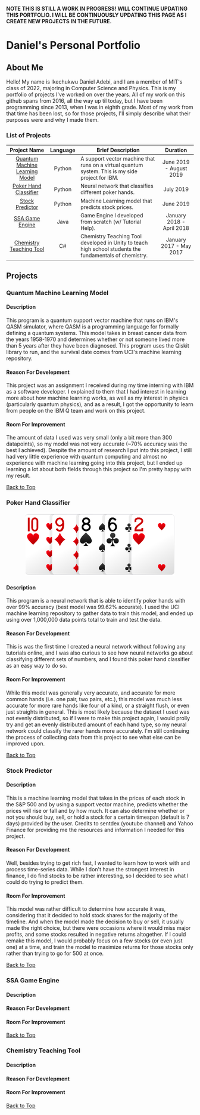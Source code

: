 __NOTE THIS IS STILL A WORK IN PROGRESS! WILL CONTINUE UPDATING THIS PORTFOLIO. I WILL BE CONTINUOUSLY UPDATING THIS PAGE AS I CREATE NEW PROJECTS IN THE FUTURE.__

# Daniel's Personal Portfolio
## About Me
Hello! My name is Ikechukwu Daniel Adebi, and I am a member of MIT's class of 2022, majoring in Computer Science and Physics. This is my portfolio of projects I've worked on over the years. All of my work on this github spans from 2016, all the way up til today, but I have been programming since 2013, when I was in eighth grade. Most of my work from that time has been lost, so for those projects, I'll simply describe what their purposes were and why I made them. 

### List of Projects 

|Project Name | Language | Brief Description | Duration |
|:-----------:|:----------:|------------|:-----------:|
|[Quantum Machine Learning Model](#Quantum-Machine-Learning-Model)| Python | A support vector machine that runs on a virtual quantum system. This is my side project for IBM. | June 2019 - August 2019 |
|[Poker Hand Classifier](#Poker-Hand-Classifier) | Python | Neural network that classifies different poker hands.| July 2019 |
|[Stock Predictor](#Stock-Predictor) | Python | Machine Learning model that predicts stock prices.| June 2019 | 
|[SSA Game Engine](#SSA-Game-Engine) | Java | Game Engine I developed from scratch (w/ Tutorial Help). | January 2018 - April 2018 |
|[Chemistry Teaching Tool](#Chemistry-Teaching-Tool) | C# | Chemistry Teaching Tool developed in Unity to teach high school students the fundamentals of chemistry. | January 2017 - May 2017 |

## Projects 
### Quantum Machine Learning Model 
#### Description
This program is a quantum support vector machine that runs on IBM's QASM simulator, where QASM is a programming language for formally defining a quantum systems. This model takes in breast cancer data from the years 1958-1970 and determines whether or not someone lived more than 5 years after they have been diagnosed. This program uses the Qiskit library to run, and the survival date comes from UCI's machine learning repository.
#### Reason For Develepment
This project was an assignment I received during my time interning with IBM as a software developer. I explained to them that I had interest in learning more about how machine learning works, as well as my interest in physics (particularly quantum physics), and as a result, I got the opportunity to learn from people on the IBM Q team and work on this project.
#### Room For Improvement
The amount of data I used was very small (only a bit more than 300 datapoints), so my model was not very accurate (~70% accuracy was the best I achieved). Despite the amount of research I put into this project, I still had very little experience with quantum computing and almost no experience with machine learning going into this project, but I ended up learning a lot about both fields through this project so I'm pretty happy with my result.

[Back to Top](#List-of-Projects)

### Poker Hand Classifier 
<p align="center"><img src="10h-9d-8s-6c-2h.png" alt="Your image title" width="400" /> </p>

#### Description 
This program is a neural network that is able to identify poker hands with over 99% accuracy (best model was 99.62% accurate). I used the UCI machine learning repository to gather data to train this model, and ended up using over 1,000,000 data points total to train and test the data. 
#### Reason For Development 
This is was the first time I created a neural network without following any tutorials online, and I was also curious to see how neural networks go about classifying different sets of numbers, and I found this poker hand classifier as an easy way to do so. 
#### Room For Improvement
While this model was generally very accurate, and accurate for more common hands (i.e. one pair, two pairs, etc.), this model was much less accurate for more rare hands like four of a kind, or a straight flush, or even just straights in general. This is most likely because the dataset I used was not evenly distributed, so if I were to make this project again, I would prolly try and get an evenly distributed amount of each hand type, so my neural network could classify the rarer hands more accurately. I'm still continuing the process of collecting data from this project to see what else can be improved upon.

[Back to Top](#List-of-Projects)

### Stock Predictor 
#### Description
This is a machine learning model that takes in the prices of each stock in the S&P 500 and by using a support vector machine, predicts whether the prices will rise or fall and by how much. It can also determine whether or not you should buy, sell, or hold a stock for a certain timespan (default is 7 days) provided by the user. Credits to sentdex (youtube channel) and Yahoo Finance for providing me the resources and information I needed for this project.
#### Reason For Development 
Well, besides trying to get rich fast, I wanted to learn how to work with and process time-series data. While I don't have the strongest interest in finance, I do find stocks to be rather interesting, so I decided to see what I could do trying to predict them. 
#### Room For Improvement
This model was rather difficult to determine how accurate it was, considering that it decided to hold stock shares for the majority of the timeline. And when the model made the decision to buy or sell, it usually made the right choice, but there were occasions where it would miss major profits, and some stocks resulted in negative returns altogether. If I could remake this model, I would probably focus on a few stocks (or even just one) at a time, and train the model to maximize returns for those stocks only rather than trying to go for 500 at once.

[Back to Top](#List-of-Projects)

### SSA Game Engine
#### Description

#### Reason For Develepment

#### Room For Improvement

[Back to Top](#List-of-Projects)

### Chemistry Teaching Tool
#### Description

#### Reason For Develepment

#### Room For Improvement

[Back to Top](#List-of-Projects)
